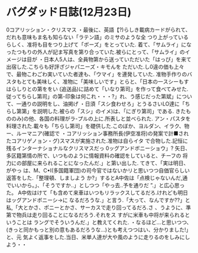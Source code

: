 # バグダッド日誌(12月23日)

0コアリッション・クリスマス
・最後に、英語【?)らしき載病カードがられて、だれも意味もま名も知らない「ラテン語」のミサのような全
つり上がっているらしく、准将も目をつり上げて「ポーズ」をとっていた.
着て、「サムライ」になったつもりの外人が記ま写真を第り合っていた.被らにとって、「サムライ」のイメージは目が
・日本人5人は、全員物第から送っていただいた「はっぴ」を来て出宿した.こちらも好評ざジャパニーズ・キモんを
ただいた.し0違の価も上々で、最物こわごわ実いていた者達も、「ウマイ」を連発していた.
准物手作りのバスタもとても美味しく、准物に「美味しいです」とらと、「日本の一スシーもすはらしりとの第ををい
(追送品)に詰めて「いなり第司」を作って食べてみせた.
従ってちらし第司」の第-印象は何これ・・・?」れ、う感じだった第斌」について、一通りの説明をし、油掲げ
・日須「スシ食わせろ」とうるさいLO達に「ちらし第第」を説明した.被らの「スシ」のイメ)は、「にぎり第司」である.
きたもののみ)の他、各国の料理がラ-プルの上に.所表しと並べられた.
アン・パスタを料理された.載々も「ちらし第司」を礎供した.このぼか、ヨルダン、イラク、物ー、ルーマニア(確認で
・コアリッション事務所長(伊空准将)の発案で計■されたコアリゲノョン・グ)スマスが実施された.准物は自らイタ
で合物した.記恒に残るインターナショナルなクリスマスだっ
0ッグアンドボニーショウ」?
矢日、多区籍第情の所で、いつものように情報資料の確認をしていると、チーフの
将力にの部屋に来られることになったんだ.」と第い出した.
てきて、「実は明日、
がやっ
は、M、C•I(多国籍軍団)の司今官ではないかリと思いつつ自価官らしい返答をした.「整理頓、しましよう
か?」するとA中佐は「点検じゃないんだ,通でいいから。」、「そうですか..」としつつ「やっ去..予を通りだ
”.」と広心思った。
A中佐はけて「も含めて来車はいつもリラックスしてるだろ.けれども明日はッグアンドボニーシ→に
なるだろうな.」と言う.「大って、なんですか??」と私,「大とかさ、ポニーとかさ、サーカスで走り回ってるだろ.さ
、うように、準第で物兵は走り回ることになるだろう.それをス
すがに米車も中将が来られるということは
ラングでそういうんだ.」と教えてくれた.
・なるほど…と思いつつ、(きっと同かもっと別の意もあるだろうな…)とも考えつつはい、分かりました!」と、元
気よく返事をした.当日、米単人達が大や風のように走りるのをしみにしよう・・
